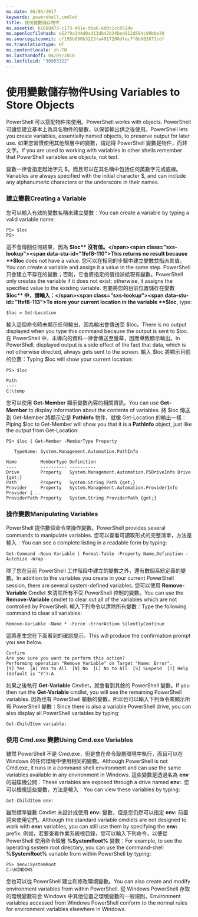 ```yaml
---
ms.date: 06/05/2017
keywords: powershell,cmdlet
title: 使用變數儲存物件
ms.assetid: b1688d73-c173-491e-9ba6-6d0c1cc852de
ms.openlocfilehash: e52f0a344d0ad13db42b34bed912d584c99b0e30
ms.sourcegitcommit: cf195b090b3223fa4917206dfec7f0b603873cdf
ms.translationtype: HT
ms.contentlocale: zh-TW
ms.lasthandoff: 04/09/2018
ms.locfileid: "30953322"
---
```

# <a name="using-variables-to-store-objects"></a><span data-ttu-id="1fef8-103">使用變數儲存物件</span><span class="sxs-lookup"><span data-stu-id="1fef8-103">Using Variables to Store Objects</span></span>
<span data-ttu-id="1fef8-104">PowerShell 可以搭配物件來使用。</span><span class="sxs-lookup"><span data-stu-id="1fef8-104">PowerShell works with objects.</span></span> <span data-ttu-id="1fef8-105">PowerShell 可讓您建立基本上為具名物件的變數，以保留輸出供之後使用。</span><span class="sxs-lookup"><span data-stu-id="1fef8-105">PowerShell lets you create variables, essentially named objects, to preserve output for later use.</span></span> <span data-ttu-id="1fef8-106">如果您習慣使用其他殼層中的變數，請記得 PowerShell 變數是物件，而非文字。</span><span class="sxs-lookup"><span data-stu-id="1fef8-106">If you are used to working with variables in other shells remember that PowerShell variables are objects, not text.</span></span>

<span data-ttu-id="1fef8-107">變數一律會指定起始字元 $，而且可以在其名稱中包括任何英數字元或底線。</span><span class="sxs-lookup"><span data-stu-id="1fef8-107">Variables are always specified with the initial character $, and can include any alphanumeric characters or the underscore in their names.</span></span>

### <a name="creating-a-variable"></a><span data-ttu-id="1fef8-108">建立變數</span><span class="sxs-lookup"><span data-stu-id="1fef8-108">Creating a Variable</span></span>
<span data-ttu-id="1fef8-109">您可以輸入有效的變數名稱來建立變數︰</span><span class="sxs-lookup"><span data-stu-id="1fef8-109">You can create a variable by typing a valid variable name:</span></span>

```
PS> $loc
PS>
```

<span data-ttu-id="1fef8-110">這不會傳回任何結果，因為 **$loc** 沒有值。</span><span class="sxs-lookup"><span data-stu-id="1fef8-110">This returns no result because **$loc** does not have a value.</span></span> <span data-ttu-id="1fef8-111">您可以在相同的步驟中建立變數並指派其值。</span><span class="sxs-lookup"><span data-stu-id="1fef8-111">You can create a variable and assign it a value in the same step.</span></span> <span data-ttu-id="1fef8-112">PowerShell 只會建立不存在的變數；否則，它會將指定的值指派給現有變數。</span><span class="sxs-lookup"><span data-stu-id="1fef8-112">PowerShell only creates the variable if it does not exist; otherwise, it assigns the specified value to the existing variable.</span></span> <span data-ttu-id="1fef8-113">若要將您的目前位置儲存在變數 **$loc** 中，請輸入：</span><span class="sxs-lookup"><span data-stu-id="1fef8-113">To store your current location in the variable **$loc**, type:</span></span>

```
$loc = Get-Location
```

<span data-ttu-id="1fef8-114">輸入這個命令時未顯示任何輸出，因為輸出會傳送至 $loc。</span><span class="sxs-lookup"><span data-stu-id="1fef8-114">There is no output displayed when you type this command because the output is sent to $loc.</span></span> <span data-ttu-id="1fef8-115">在 PowerShell 中，未導向的資料一律會傳送至螢幕，因而導致顯示輸出。</span><span class="sxs-lookup"><span data-stu-id="1fef8-115">In PowerShell, displayed output is a side effect of the fact that data, which is not otherwise directed, always gets sent to the screen.</span></span> <span data-ttu-id="1fef8-116">輸入 $loc 將顯示目前的位置：</span><span class="sxs-lookup"><span data-stu-id="1fef8-116">Typing $loc will show your current location:</span></span>

```
PS> $loc

Path
----
C:\temp
```

<span data-ttu-id="1fef8-117">您可以使用 **Get-Member** 顯示變數內容的相關資訊。</span><span class="sxs-lookup"><span data-stu-id="1fef8-117">You can use **Get-Member** to display information about the contents of variables.</span></span> <span data-ttu-id="1fef8-118">將 $loc 傳送到 Get-Member 將顯示它是 **PathInfo** 物件，就像 Get-Location 的輸出一樣：</span><span class="sxs-lookup"><span data-stu-id="1fef8-118">Piping $loc to Get-Member will show you that it is a **PathInfo** object, just like the output from Get-Location:</span></span>

```
PS> $loc | Get-Member -MemberType Property

   TypeName: System.Management.Automation.PathInfo

Name         MemberType Definition
----         ---------- ----------
Drive        Property   System.Management.Automation.PSDriveInfo Drive {get;}
Path         Property   System.String Path {get;}
Provider     Property   System.Management.Automation.ProviderInfo Provider {...
ProviderPath Property   System.String ProviderPath {get;}
```

### <a name="manipulating-variables"></a><span data-ttu-id="1fef8-119">操作變數</span><span class="sxs-lookup"><span data-stu-id="1fef8-119">Manipulating Variables</span></span>
<span data-ttu-id="1fef8-120">PowerShell 提供數個命令來操作變數。</span><span class="sxs-lookup"><span data-stu-id="1fef8-120">PowerShell provides several commands to manipulate variables.</span></span> <span data-ttu-id="1fef8-121">您可以查看可讀取形式的完整清單，方法是輸入︰</span><span class="sxs-lookup"><span data-stu-id="1fef8-121">You can see a complete listing in a readable form by typing:</span></span>

```
Get-Command -Noun Variable | Format-Table -Property Name,Definition -AutoSize -Wrap
```

<span data-ttu-id="1fef8-122">除了您在目前 PowerShell 工作階段中建立的變數之外，還有數個系統定義的變數。</span><span class="sxs-lookup"><span data-stu-id="1fef8-122">In addition to the variables you create in your current PowerShell session, there are several system-defined variables.</span></span> <span data-ttu-id="1fef8-123">您可以使用 **Remove-Variable** Cmdlet 來清除所有不受 PowerShell 控制的變數。</span><span class="sxs-lookup"><span data-stu-id="1fef8-123">You can use the **Remove-Variable** cmdlet to clear out all of the variables which are not controlled by PowerShell.</span></span> <span data-ttu-id="1fef8-124">輸入下列命令以清除所有變數：</span><span class="sxs-lookup"><span data-stu-id="1fef8-124">Type the following command to clear all variables:</span></span>

```
Remove-Variable -Name * -Force -ErrorAction SilentlyContinue
```

<span data-ttu-id="1fef8-125">這將產生您在下面看到的確認提示。</span><span class="sxs-lookup"><span data-stu-id="1fef8-125">This will produce the confirmation prompt you see below.</span></span>

```
Confirm
Are you sure you want to perform this action?
Performing operation "Remove Variable" on Target "Name: Error".
[Y] Yes  [A] Yes to All  [N] No  [L] No to All  [S] Suspend  [?] Help
(default is "Y"):A
```

<span data-ttu-id="1fef8-126">如果之後執行 **Get-Variable** Cmdlet，就會看到其餘的 PowerShell 變數。</span><span class="sxs-lookup"><span data-stu-id="1fef8-126">If you then run the **Get-Variable** cmdlet, you will see the remaining PowerShell variables.</span></span> <span data-ttu-id="1fef8-127">因為也有 PowerShell 驅動的變數，所以也可以輸入下列命令來顯示所有 PowerShell 變數︰</span><span class="sxs-lookup"><span data-stu-id="1fef8-127">Since there is also a variable PowerShell drive, you can also display all PowerShell variables by typing:</span></span>

```
Get-ChildItem variable:
```

### <a name="using-cmdexe-variables"></a><span data-ttu-id="1fef8-128">使用 Cmd.exe 變數</span><span class="sxs-lookup"><span data-stu-id="1fef8-128">Using Cmd.exe Variables</span></span>
<span data-ttu-id="1fef8-129">雖然 PowerShell 不是 Cmd.exe，但是會在命令殼層環境中執行，而且可以在 Windows 的任何環境中使用相同的變數。</span><span class="sxs-lookup"><span data-stu-id="1fef8-129">Although PowerShell is not Cmd.exe, it runs in a command shell environment and can use the same variables available in any environment in Windows.</span></span> <span data-ttu-id="1fef8-130">這些變數是透過名為 **env** 的磁碟機公開：</span><span class="sxs-lookup"><span data-stu-id="1fef8-130">These variables are exposed through a drive named **env**:.</span></span> <span data-ttu-id="1fef8-131">您可以檢視這些變數，方法是輸入︰</span><span class="sxs-lookup"><span data-stu-id="1fef8-131">You can view these variables by typing:</span></span>

```
Get-ChildItem env:
```

<span data-ttu-id="1fef8-132">雖然標準變數 Cmdlet 未設計成使用 **env:** 變數，但是您仍然可以指定 **env:** 前置詞來使用它們。</span><span class="sxs-lookup"><span data-stu-id="1fef8-132">Although the standard variable cmdlets are not designed to work with **env:** variables, you can still use them by specifying the **env:** prefix.</span></span> <span data-ttu-id="1fef8-133">例如，若要查看作業系統根目錄，您可以輸入下列命令，以便從 PowerShell 使用命令殼層 **%SystemRoot%** 變數︰</span><span class="sxs-lookup"><span data-stu-id="1fef8-133">For example, to see the operating system root directory, you can use the command-shell **%SystemRoot%** variable from within PowerShell by typing:</span></span>

```
PS> $env:SystemRoot
C:\WINDOWS
```

<span data-ttu-id="1fef8-134">您也可以從 PowerShell 建立和修改環境變數。</span><span class="sxs-lookup"><span data-stu-id="1fef8-134">You can also create and modify environment variables from within PowerShell.</span></span> <span data-ttu-id="1fef8-135">從 Windows PowerShell 存取的環境變數符合 Windows 中其他位置之環境變數的一般規則。</span><span class="sxs-lookup"><span data-stu-id="1fef8-135">Environment variables accessed from Windows PowerShell conform to the normal rules for environment variables elsewhere in Windows.</span></span>